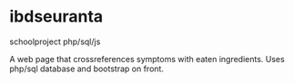 # ibdseuranta
schoolproject php/sql/js

A web page that crossreferences symptoms with eaten ingredients. Uses php/sql database and bootstrap on front.
